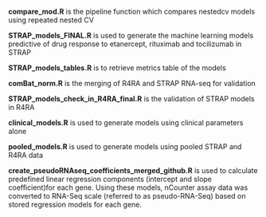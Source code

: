 **compare_mod.R** is the pipeline function which compares nestedcv models using repeated nested CV

**STRAP_models_FINAL.R** is used to generate the machine learning models predictive of drug response to etanercept, rituximab and tocilizumab in STRAP

**STRAP_models_tables.R** is to retrieve metrics table of the models

**comBat_norm.R** is the merging of R4RA and STRAP RNA-seq for validation

**STRAP_models_check_in_R4RA_final.R** is the validation of STRAP models in R4RA

**clinical_models.R** is used to generate models using clinical parameters alone

**pooled_models.R** is used to generate models using pooled STRAP and R4RA data

**create_pseudoRNAseq_coefficients_merged_github.R** is used to calculate predefined linear regression components (intercept and slope coefficient)for each gene. Using these models, nCounter assay data was converted to RNA-Seq scale (referred to as pseudo-RNA-Seq) based on stored regression models for each gene.
